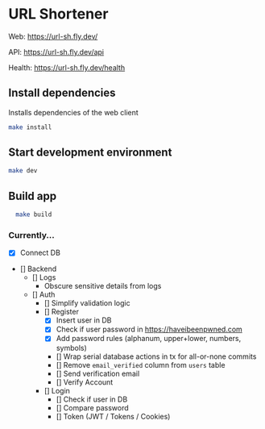 # URL Shortener

Web: https://url-sh.fly.dev/

API: https://url-sh.fly.dev/api

Health: https://url-sh.fly.dev/health

## Install dependencies

Installs dependencies of the web client

```sh
make install
```

## Start development environment

```sh
make dev
```

## Build app

```sh
  make build
```

### Currently...

- [x] Connect DB
- [] Backend
  - [] Logs
    - Obscure sensitive details from logs
  - [] Auth
    - [] Simplify validation logic
    - [] Register
      - [x] Insert user in DB
      - [x] Check if user password in https://haveibeenpwned.com
      - [x] Add password rules (alphanum, upper+lower, numbers, symbols)
      - [] Wrap serial database actions in tx for all-or-none commits
      - [] Remove `email_verified` column from `users` table
      - [] Send verification email
      - [] Verify Account
    - [] Login
      - [] Check if user in DB
      - [] Compare password
      - [] Token (JWT / Tokens / Cookies)

